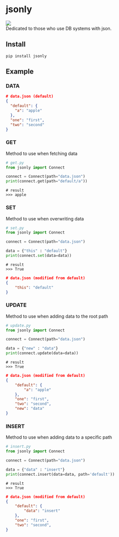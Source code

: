 # jsonly

[<img src="https://img.shields.io/pypi/v/jsonly.svg">](https://pypi.python.org/pypi/jsonly)<br>
Dedicated to those who use DB systems with json.

## **Install**

```
pip install jsonly
```

## **Example**

### **DATA**

```json
# data.json (default)
{
  "default": {
    "a": "apple"
  },
  "one": "first",
  "two": "second"
}
```

### **GET**

Method to use when fetching data

```py
# get.py
from jsonly import Connect

connect = Connect(path="data.json")
print(connect.get(path="default/a"))
```

```
# result
>>> apple
```

### **SET**

Method to use when overwriting data

```py
# set.py
from jsonly import Connect

connect = Connect(path="data.json")

data = {"this" : "default"}
print(connect.set(data=data))
```

```
# result
>>> True
```

```json
# data.json (modified from default)
{
    "this": "default"
}
```

### **UPDATE**

Method to use when adding data to the root path

```py
# update.py
from jsonly import Connect

connect = Connect(path="data.json")

data = {"new" : "data"}
print(connect.update(data=data))
```

```
# result
>>> True
```

```json
# data.json (modified from default)
{
    "default": {
        "a": "apple"
    },
    "one": "first",
    "two": "second",
    "new": "data"
}
```

### **INSERT**

Method to use when adding data to a specific path

```py
# insert.py
from jsonly import Connect

connect = Connect(path="data.json")

data = {"data" : "insert"}
print(connect.insert(data=data, path='default'))
```

```
# result
>>> True
```

```json
# data.json (modified from default)
{
    "default": {
        "data": "insert"
    },
    "one": "first",
    "two": "second",
}
```
